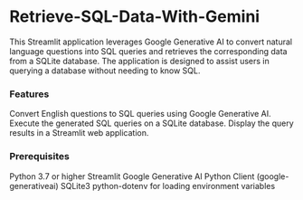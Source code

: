 # Retrieve-SQL-Data-With-Gemini

This Streamlit application leverages Google Generative AI to convert natural language questions into SQL queries and retrieves the corresponding data from a SQLite database. The application is designed to assist users in querying a database without needing to know SQL.

### Features
Convert English questions to SQL queries using Google Generative AI.
Execute the generated SQL queries on a SQLite database.
Display the query results in a Streamlit web application.

### Prerequisites
Python 3.7 or higher
Streamlit
Google Generative AI Python Client (google-generativeai)
SQLite3
python-dotenv for loading environment variables
